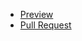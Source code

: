  - [Preview](https://github.com/EVolokhin/FE_20_REPO/)
 - [Pull Request](https://github.com/EVolokhin/FE_20_REPO/pull/1)
